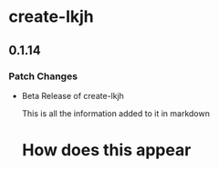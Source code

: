 # create-lkjh

## 0.1.14

### Patch Changes

- Beta Release of create-lkjh

  This is all the information added to it in markdown

  # How does this appear

